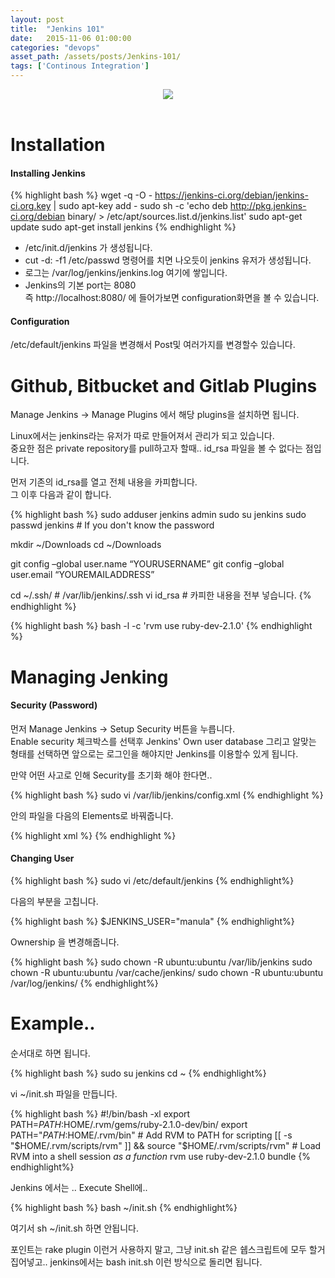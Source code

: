 ```yaml
---
layout: post
title:  "Jenkins 101"
date:   2015-11-06 01:00:00
categories: "devops"
asset_path: /assets/posts/Jenkins-101/
tags: ['Continous Integration']
---
```

<header>
    <img src="{{ page.asset_path }}logo-title.png" class="img-responsive img-rounded">
</header>

# Installation

#### Installing Jenkins

{% highlight bash %}
wget -q -O - https://jenkins-ci.org/debian/jenkins-ci.org.key | sudo apt-key add -
sudo sh -c 'echo deb http://pkg.jenkins-ci.org/debian binary/ > /etc/apt/sources.list.d/jenkins.list'
sudo apt-get update
sudo apt-get install jenkins
{% endhighlight %}

* /etc/init.d/jenkins 가 생성됩니다.
* cut -d: -f1 /etc/passwd 명령어를 치면 나오듯이 jenkins 유저가 생성됩니다.
* 로그는 /var/log/jenkins/jenkins.log 여기에 쌓입니다.
* Jenkins의 기본 port는 8080<br>
즉 http://localhost:8080/ 에 들어가보면 configuration화면을 볼 수 있습니다.

#### Configuration

/etc/default/jenkins 파일을 변경해서 Post및 여러가지를 변경할수 있습니다.


# Github, Bitbucket and Gitlab Plugins

Manage Jenkins -> Manage Plugins 에서 해당 plugins을 설치하면 됩니다.

Linux에서는 jenkins라는 유저가 따로 만들어져서 관리가 되고 있습니다.<br>
중요한 점은 private repository를 pull하고자 할때.. id_rsa 파일을 볼 수 없다는 점입니다. 

먼저 기존의 id_rsa를 열고 전체 내용을 카피합니다.<br>
그 이후 다음과 같이 합니다.

{% highlight bash %}
sudo adduser jenkins admin
sudo su jenkins
sudo passwd jenkins # If you don't know the password

mkdir ~/Downloads
cd ~/Downloads

git config –global user.name “YOURUSERNAME”
git config –global user.email “YOUREMAILADDRESS”

cd ~/.ssh/  # /var/lib/jenkins/.ssh
vi id_rsa   # 카피한 내용을 전부 넣습니다. 
{% endhighlight %}

{% highlight bash %}
bash -l -c 'rvm use ruby-dev-2.1.0'
{% endhighlight %}

# Managing Jenking

#### Security (Password) 

먼저 Manage Jenkins -> Setup Security 버튼을 누릅니다. <br>
Enable security 체크박스를 선택후 Jenkins' Own user database 그리고 알맞는 형태를 선택하면 앞으로는 로그인을 해야지만 Jenkins를 이용할수 있게 됩니다.

만약 어떤 사고로 인해 Security를 초기화 해야 한다면..

{% highlight bash %}
sudo vi /var/lib/jenkins/config.xml
{% endhighlight %}

안의 파일을 다음의 Elements로 바꿔줍니다. 

{% highlight xml %}
<authorizationStrategy class="hudson.security.AuthorizationStrategy$Unsecured"/>
<securityRealm class="hudson.security.SecurityRealm$None"/>
{% endhighlight %}

#### Changing User

{% highlight bash %}
sudo vi /etc/default/jenkins
{% endhighlight%}

다음의 부분을 고칩니다.

{% highlight bash %}
$JENKINS_USER="manula"
{% endhighlight%}

Ownership 을 변경해줍니다.

{% highlight bash %}
sudo chown -R ubuntu:ubuntu /var/lib/jenkins
sudo chown -R ubuntu:ubuntu /var/cache/jenkins/
sudo chown -R ubuntu:ubuntu /var/log/jenkins/
{% endhighlight%}

# Example..

#### 

순서대로 하면 됩니다.

{% highlight bash %}
sudo su jenkins
cd ~
{% endhighlight%}

vi ~/init.sh 파일을 만듭니다.

{% highlight bash %}
#!/bin/bash -xl
export PATH=$PATH:$HOME/.rvm/gems/ruby-2.1.0-dev/bin/
export PATH="$PATH:$HOME/.rvm/bin" # Add RVM to PATH for scripting
[[ -s "$HOME/.rvm/scripts/rvm" ]] && source "$HOME/.rvm/scripts/rvm" # Load RVM into a shell session *as a function*
rvm use ruby-dev-2.1.0
bundle
{% endhighlight%}

Jenkins 에서는 .. Execute Shell에..

{% highlight bash %}
bash ~/init.sh
{% endhighlight%}

여기서 sh ~/init.sh 하면 안됩니다.

포인트는 rake plugin 이런거 사용하지 말고, 그냥 init.sh 같은 쉡스크립트에 모두 할거 집어넣고.. 
jenkins에서는 bash init.sh 이런 방식으로 돌리면 됩니다.

[dev-toolkit-url]: https://downloads.chef.io/chef-dk/ubuntu/